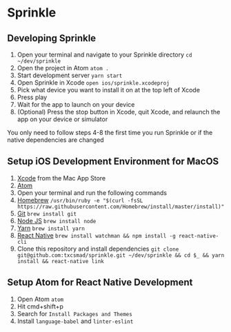 # Sprinkle

## Developing Sprinkle
1. Open your terminal and navigate to your Sprinkle directory
    `cd ~/dev/sprinkle`
2. Open the project in Atom
    `atom .`
3. Start development server
    `yarn start`
4. Open Sprinkle in Xcode
    `open ios/sprinkle.xcodeproj`
5. Pick what device you want to install it on at the top left of Xcode
6. Press play
7. Wait for the app to launch on your device
8. (Optional) Press the stop button in Xcode, quit Xcode, and relaunch the app on your device or simulator

You only need to follow steps 4-8 the first time you run Sprinkle or if the native dependencies are changed

## Setup iOS Development Environment for MacOS
1. [Xcode](https://itunes.apple.com/us/app/xcode/id497799835?mt=12) from the Mac App Store
2. [Atom](https://atom.io)
3. Open your terminal and run the following commands
4. [Homebrew](https://brew.sh)
    `/usr/bin/ruby -e "$(curl -fsSL https://raw.githubusercontent.com/Homebrew/install/master/install)"`
5. [Git](https://www.git-scm.com)
    `brew install git`
6. [Node JS](https://nodejs.org/en/)
    `brew install node`
7. [Yarn](https://yarnpkg.com/en/)
    `brew install yarn`
8. [React Native](https://facebook.github.io/react-native/)
    `brew install watchman && npm install -g react-native-cli`
9. Clone this repository and install dependencies
    `git clone git@github.com:txcsmad/sprinkle.git ~/dev/sprinkle && cd $_ && yarn install && react-native link`

## Setup Atom for React Native Development
1. Open Atom
    `atom`
2. Hit cmd+shift+p
3. Search for `Install Packages and Themes`
4. Install `language-babel` and `linter-eslint`
